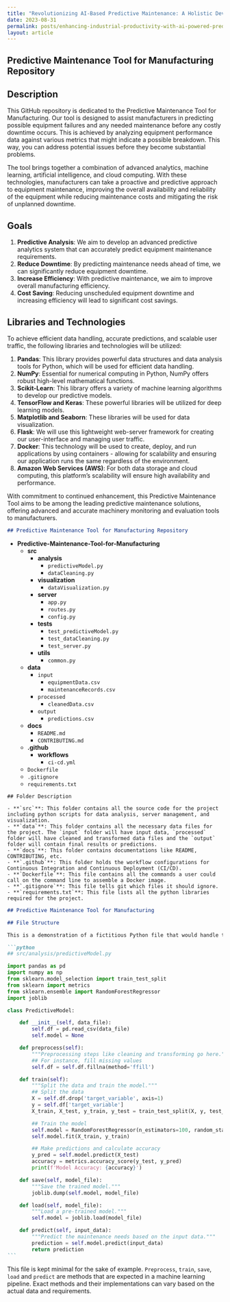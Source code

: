 ```yaml
---
title: "Revolutionizing AI-Based Predictive Maintenance: A Holistic Development Plan for Fabricating and Scaling a High-Performance Data-Driven Tool in Manufacturing"
date: 2023-08-31
permalink: posts/enhancing-industrial-productivity-with-ai-powered-predictive-maintenance-in-manufacturing
layout: article
---
```


## Predictive Maintenance Tool for Manufacturing Repository

## Description

This GitHub repository is dedicated to the Predictive Maintenance Tool for Manufacturing. Our tool is designed to assist manufacturers in predicting possible equipment failures and any needed maintenance before any costly downtime occurs. This is achieved by analyzing equipment performance data against various metrics that might indicate a possible breakdown. This way, you can address potential issues before they become substantial problems.

The tool brings together a combination of advanced analytics, machine learning, artificial intelligence, and cloud computing. With these technologies, manufacturers can take a proactive and predictive approach to equipment maintenance, improving the overall availability and reliability of the equipment while reducing maintenance costs and mitigating the risk of unplanned downtime.

## Goals

1. **Predictive Analysis**: We aim to develop an advanced predictive analytics system that can accurately predict equipment maintenance requirements.
2. **Reduce Downtime**: By predicting maintenance needs ahead of time, we can significantly reduce equipment downtime.
3. **Increase Efficiency**: With predictive maintenance, we aim to improve overall manufacturing efficiency.
4. **Cost Saving**: Reducing unscheduled equipment downtime and increasing efficiency will lead to significant cost savings.

## Libraries and Technologies

To achieve efficient data handling, accurate predictions, and scalable user traffic, the following libraries and technologies will be utilized:

1. **Pandas**: This library provides powerful data structures and data analysis tools for Python, which will be used for efficient data handling.
2. **NumPy**: Essential for numerical computing in Python, NumPy offers robust high-level mathematical functions.
3. **Scikit-Learn**: This library offers a variety of machine learning algorithms to develop our predictive models.
4. **TensorFlow and Keras**: These powerful libraries will be utilized for deep learning models.
5. **Matplotlib and Seaborn**: These libraries will be used for data visualization.
6. **Flask**: We will use this lightweight web-server framework for creating our user-interface and managing user traffic.
7. **Docker**: This technology will be used to create, deploy, and run applications by using containers - allowing for scalability and ensuring our application runs the same regardless of the environment.
8. **Amazon Web Services (AWS)**: For both data storage and cloud computing, this platform’s scalability will ensure high availability and performance.

With commitment to continued enhancement, this Predictive Maintenance Tool aims to be among the leading predictive maintenance solutions, offering advanced and accurate machinery monitoring and evaluation tools to manufacturers.

```markdown
## Predictive Maintenance Tool for Manufacturing Repository
```

- **Predictive-Maintenance-Tool-for-Manufacturing**
  - **src**
    - **analysis**
      - `predictiveModel.py`
      - `dataCleaning.py`
    - **visualization**
      - `dataVisualization.py`
    - **server**
      - `app.py`
      - `routes.py`
      - `config.py`
    - **tests**
      - `test_predictiveModel.py`
      - `test_dataCleaning.py`
      - `test_server.py`
    - **utils**
      - `common.py`
  - **data**
    - `input`
      - `equipmentData.csv`
      - `maintenanceRecords.csv`
    - `processed`
      - `cleanedData.csv`
    - `output`
      - `predictions.csv`
  - **docs**
    - `README.md`
    - `CONTRIBUTING.md`
  - **.github**
    - **workflows**
      - `ci-cd.yml`
  - `Dockerfile`
  - `.gitignore`
  - `requirements.txt`

```
## Folder Description

- **`src`**: This folder contains all the source code for the project including python scripts for data analysis, server management, and visualization.
- **`data`**: This folder contains all the necessary data files for the project. The `input` folder will have input data, `processed` folder will have cleaned and transformed data files and the `output` folder will contain final results or predictions.
- **`docs`**: This folder contains documentations like README, CONTRIBUTING, etc.
- **`.github`**: This folder holds the workflow configurations for Continuous Integration and Continuous Deployment (CI/CD).
- **`Dockerfile`**: This file contains all the commands a user could call on the command line to assemble a Docker image.
- **`.gitignore`**: This file tells git which files it should ignore.
- **`requirements.txt`**: This file lists all the python libraries required for the project.
```

````markdown
## Predictive Maintenance Tool for Manufacturing

## File Structure

This is a demonstration of a fictitious Python file that would handle the logic for the Predictive Maintenance Tool. The filename is `predictiveModel.py` under the folder `src/analysis`.

```python
## src/analysis/predictiveModel.py

import pandas as pd
import numpy as np
from sklearn.model_selection import train_test_split
from sklearn import metrics
from sklearn.ensemble import RandomForestRegressor
import joblib

class PredictiveModel:

    def __init__(self, data_file):
        self.df = pd.read_csv(data_file)
        self.model = None

    def preprocess(self):
        """Preprocessing steps like cleaning and transforming go here."""
        ## For instance, fill missing values
        self.df = self.df.fillna(method='ffill')

    def train(self):
        """Split the data and train the model."""
        ## Split the data
        X = self.df.drop('target_variable', axis=1)
        y = self.df['target_variable']
        X_train, X_test, y_train, y_test = train_test_split(X, y, test_size=0.3, random_state=42)

        ## Train the model
        self.model = RandomForestRegressor(n_estimators=100, random_state=42)
        self.model.fit(X_train, y_train)

        ## Make predictions and calculate accuracy
        y_pred = self.model.predict(X_test)
        accuracy = metrics.accuracy_score(y_test, y_pred)
        print(f'Model Accuracy: {accuracy}')

    def save(self, model_file):
        """Save the trained model."""
        joblib.dump(self.model, model_file)

    def load(self, model_file):
        """Load a pre-trained model."""
        self.model = joblib.load(model_file)

    def predict(self, input_data):
        """Predict the maintenance needs based on the input data."""
        prediction = self.model.predict(input_data)
        return prediction
```
````

This file is kept minimal for the sake of example. `Preprocess`, `train`, `save`, `load` and `predict` are methods that are expected in a machine learning pipeline. Exact methods and their implementations can vary based on the actual data and requirements.

```

```
